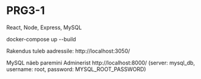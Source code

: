 # PRG3-1
React, Node, Express, MySQL 

docker-compose up --build

Rakendus tuleb aadressile: http://localhost:3050/

MySQL näeb paremini Adminerist http://localhost:8000/ (server: mysql_db, username: root, password: MYSQL_ROOT_PASSWORD)
